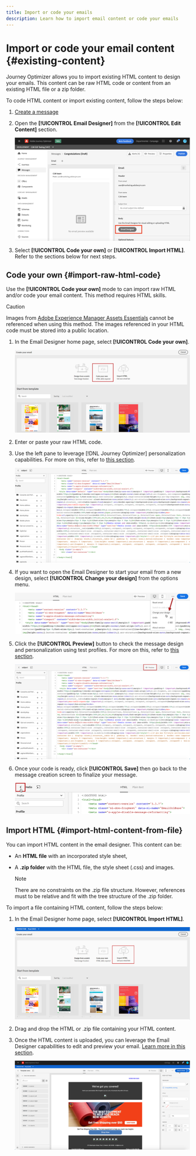 ```yaml
---
title: Import or code your emails
description: Learn how to import email content or code your emails
---
```

# Import or code your email content {#existing-content}

Journey Optimizer allows you to import existing HTML content to design your emails. This content can be raw HTML code or content from an existing HTML file or a zip folder.

To code HTML content or import existing content, follow the steps below:

1. [Create a message](create-message.md)

1. Open the **[!UICONTROL Email Designer]** from the **[!UICONTROL Edit Content]** section.

    ![](assets/import-html_1.png)

1. Select **[!UICONTROL Code your own]** or **[!UICONTROL Import HTML]**. Refer to the sections below for next steps.

## Code your own {#import-raw-html-code}

Use the **[!UICONTROL Code your own]** mode to can import raw HTML and/or code your email content. This method requires HTML skills.

>[!CAUTION]
>
> Images from [Adobe Experience Manager Assets Essentials](assets-essentials.md) cannot be referenced when using this method. The images referenced in your HTML code must be stored into a public location. 

1. In the Email Designer home page, select **[!UICONTROL Code your own]**.

    ![](assets/code-your-own.png)

1. Enter or paste your raw HTML code. 

1. Use the left pane to leverage [!DNL Journey Optimizer] personalization capabilities. For more on this, refer to [this section](personalization/personalize.md).

    ![](assets/code-editor.png)

1. If you want to open the Email Designer to start your email from a new design, select **[!UICONTROL Change your design]** from the options menu.
    
    ![](assets/code-editor-change-design.png)

1. Click the **[!UICONTROL Preview]** button to check the message design and personalization using test profiles. For more on this, refer to [this section](preview.md).

    ![](assets/code-editor-preview.png)

1. Once your code is ready, click **[!UICONTROL Save]** then go back to the message creation screen to finalize your message.

    ![](assets/code-editor-save.png)


## Import HTML {#import-html-content-from-file}

You can import HTML content in the email designer. This content can be:

* An **HTML file** with an incorporated style sheet,
* A **.zip folder** with the HTML file, the style sheet (.css) and images.

    >[!NOTE]
    >
    >There are no constraints on the .zip file structure. However, references must to be relative and fit with the tree structure of the .zip folder.

To import a file containing HTML content, follow the steps below:

1. In the Email Designer home page, select **[!UICONTROL Import HTML]**.

    ![](assets/import-html_2.png)

1. Drag and drop the HTML or .zip file containing your HTML content.

1. Once the HTML content is uploaded, you can leverage the Email Designer capabilities to edit and preview your email. [Learn more in this section](create-email-content.md).

    ![](assets/html-imported.png)
